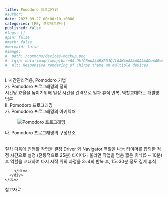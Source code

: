 ```yaml
---
title: Pomodoro 프로그래밍
#author: 
date: 2023-09-27 00:00:10 +0800
categories: [PE, 프로젝트관리]
published: false
#tags: []
#pin: false
#math: false
#mermaid: false
#image:
#  path: /commons/devices-mockup.png
#  lqip: data:image/webp;base64,UklGRpoAAABXRUJQVlA4WAoAAAAQAAAADwAABwAAQUxQSDIAAAARL0AmbZurmr57yyIiqE8oiG0bejIYEQTgqiDA9vqnsUSI6H+oAERp2HZ65qP/VIAWAFZQOCBCAAAA8AEAnQEqEAAIAAVAfCWkAALp8sF8rgRgAP7o9FDvMCkMde9PK7euH5M1m6VWoDXf2FkP3BqV0ZYbO6NA/VFIAAAA
#  alt: Responsive rendering of Chirpy theme on multiple devices.
---
```


<div class="post-wrap">
  <div class="para">
    <div class="para-title">
      I. 시간관리적용, Pomodoro 기법
    </div>
    <div class="para-cntnt">
      <div class="para">
        <div class="para-title">
          가. Pomodoro 프로그래밍의 정의
        </div>
        <div class="para-cntnt">
            시간당 효율을 높이기위해 일정 시간을 간격으로 일과 휴식 반복, 역할교대하는 개발방법론
        </div>
      </div>
    </div>
  </div>
  
  <div class="para">
    <div class="para-title">
      II. Pomodoro 프로그래밍
    </div>
    <div class="para-cntnt">
      <div class="para">
        <div class="para-title">
          가. Pomodoro 프로그래밍의 아키텍처
        </div>
        <div class="para-cntnt">
          <figure class="post-figure">
            <img src="/assets/img/posts/Pomodoro-프로그래밍.png" alt="Pomodoro 프로그래밍">
<!--            <figcaption>Source: Unveiling the Metaverse: Exploring Emerging Trends, Multifaceted Perspectives, and Future Challenges</figcaption>-->
          </figure>
        </div>
      </div>
      <div class="para">
        <div class="para-title">
          나. Pomodoro 프로그래밍의 구성요소
        </div>
        <div class="para-cntnt">
          <table class="post-table">
          </table>
          절차
  다음에 진행할 작업을 결정
  Driver 와 Navigator 역할을 나눔
  타이머를 합의한 적정 시간으로 설정 (전통적으로 25분)
  타이머가 울리면 작업을 멈춤
  짧은 휴식(5 ~ 10분) 후 역할을 교대하여 다시 시작
  위의 과정을 3~4회 반복 후, 15~30분 정도 길게 휴식

        </div>
      </div>
    </div>
  </div>

  <div class="refr-wrap">
    <div class="refr-title">
        참고자료
    </div>
    <ol class="refr-list">
    <!--    <li>(나현식, 최대선) <a target="_blank" href="https://scienceon.kisti.re.kr/commons/util/originalView.do?cn=JAKO202225948430499&oCn=JAKO202225948430499&dbt=JAKO&journal=NJOU00291864">메타버스 보안 위협 요소 및 대응 방안 검토</a></li>-->
    <!--    <li>(M. Uddin, S. Manickam, H. Ullah, M. Obaidat and A. Dandoush) <a target="_blank" href="https://ieeexplore.ieee.org/abstract/document/10138386">Unveiling the Metaverse: Exploring Emerging Trends, Multifaceted Perspectives, and Future Challenges</a></li>-->
    </ol>
  </div>
</div>
